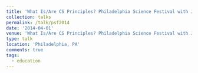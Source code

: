 ```yaml
---
title: 'What Is/Are CS Principles? Philadelphia Science Festival with Jeff Popyack and Omar Ali, School District of Philadelphia'
collection: talks
permalink: /talk/psf2014
date: '2014-04-01'
venue: 'What Is/Are CS Principles? Philadelphia Science Festival with Jeff Popyack and Omar Ali, School District of Philadelphia.'
type: talk
location: 'Philadelphia, PA'
comments: true
tags:
  - education
---
```


